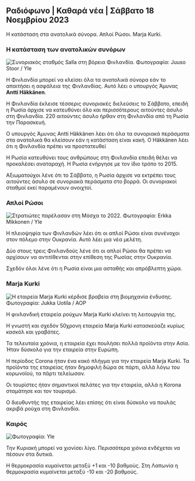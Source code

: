 ## Ραδιόφωνο \| Καθαρά νέα \| Σάββατο 18 Νοεμβρίου 2023

Η κατάσταση στα ανατολικά σύνορα. Απλοί Ρώσοι. Marja Kurki.

### Η κατάσταση των ανατολικών συνόρων

![Συνοριακός σταθμός Salla στη βόρεια Φινλανδία. Φωτογραφία: Juuso Stoor / Yle](https://images.cdn.yle.fi/image/upload/c_crop,h_3033,w_5392,x_0,y_144/ar_1.7777777777777777,c_fill,g_faces,h_pr_1205,h_120.q_auto:eco/f_auto/fl_lossy/v1700230392/39-1202451655773834805e)

Η Φινλανδία μπορεί να κλείσει όλα τα ανατολικά σύνορα εάν το απαιτήσει η ασφάλεια της Φινλανδίας. Αυτό λέει ο υπουργός Άμυνας **Antti Häkkänen**.

Η Φινλανδία έκλεισε τέσσερις συνοριακές διελεύσεις το Σάββατο, επειδή η Ρωσία άρχισε να κατευθύνει όλο και περισσότερους αιτούντες άσυλο στη Φινλανδία. 220 αιτούντες άσυλο ήρθαν στη Φινλανδία από τη Ρωσία την Παρασκευή.

Ο υπουργός Άμυνας Antti Häkkänen λέει ότι όλα τα συνοριακά περάσματα στα ανατολικά θα κλείσουν εάν η κατάσταση είναι κακή. Ο Häkkänen λέει ότι η Φινλανδία πρέπει να προστατευθεί

Η Ρωσία κατευθύνει τους ανθρώπους στη Φινλανδία επειδή θέλει να προκαλέσει αναταραχή. Η Ρωσία ενήργησε με τον ίδιο τρόπο το 2015.

Αξιωματούχοι λένε ότι το Σάββατο, η Ρωσία άρχισε να εκτρέπει τους αιτούντες άσυλο σε συνοριακά περάσματα στο βορρά. Οι συνοριακοί σταθμοί εκεί παραμένουν ανοιχτοί.

### Απλοί Ρώσοι

![Στρατιώτες παρέλασαν στη Μόσχα το 2022. Φωτογραφία: Erkka Mikkonen / Yle](https://images.cdn.yle.fi/image/upload/c_crop,h_2250,w_4000,x_0,y_620/ar_1.7777777777777c,h_675,w_1200/dpr_1.0/q_auto:eco/f_auto/fl_lossy/v1652081791/39-9521386278c4035763b)

Η πλειοψηφία των Φινλανδών λέει ότι οι απλοί Ρώσοι είναι συνένοχοι στον πόλεμο στην Ουκρανία. Αυτό λέει μια νέα μελέτη.

Δύο στους τρεις Φινλανδούς λένε ότι οι απλοί Ρώσοι θα πρέπει να αρχίσουν να αντιτίθενται στην επίθεση της Ρωσίας στην Ουκρανία.

Σχεδόν όλοι λένε ότι η Ρωσία είναι μια ασταθής και απρόβλεπτη χώρα.

### Marja Kurki

![Η εταιρεία Marja Kurki κέρδισε βραβεία στη βιομηχανία ένδυσης. Φωτογραφία: Jukka Uotila / AOP](https://images.cdn.yle.fi/image/upload/c_crop,h_2089,w_3715,x_1,y_0/ar_1.7777777777777777,c_fill,g_faces,h_1205,h_1100q_auto:eco/f_auto/fl_lossy/v1700215518/39-120216565573a69289c3)

Η φινλανδική εταιρεία ρούχων Marja Kurki κλείνει τη λειτουργία της.

Η γνωστή και σχεδόν 50χρονη εταιρεία Marja Kurki κατασκεύαζε κυρίως κασκόλ και γραβάτες.

Τα τελευταία χρόνια, η εταιρεία έχει πουλήσει πολλά προϊόντα στην Ασία. Ήταν δύσκολο για την εταιρεία στην Ευρώπη.

Η περίοδος Corona ήταν ένα κακό πλήγμα για την εταιρεία Marja Kurki. Τα προϊόντα της εταιρείας ήταν δημοφιλή δώρα σε πάρτι, αλλά λόγω του κορωνοϊού, τα πάρτι τελείωσαν.

Οι τουρίστες ήταν σημαντικοί πελάτες για την εταιρεία, αλλά η Korona σταμάτησε και τον τουρισμό.

Ο διευθυντής της εταιρείας λέει επίσης ότι είναι δύσκολο να πουλάς ακριβά ρούχα στη Φινλανδία.

### Καιρός

![ Φωτογραφία: Yle](https://images.cdn.yle.fi/image/upload/c_crop,h_1080,w_1919,x_0,y_0/ar_1.777777777777777,c_fill,g_faces,h_670,w_101,w_10.:eco/f_auto/fl_lossy/v1700323494/39-12028456558e083321cf)

Την Κυριακή μπορεί να χιονίσει λίγο. Περισσότερα χιόνια ενδέχεται να πέσουν στα δυτικά.

Η θερμοκρασία κυμαίνεται μεταξύ +1 και -10 βαθμούς. Στη Λαπωνία η θερμοκρασία κυμαίνεται μεταξύ -10 και -20 βαθμούς.